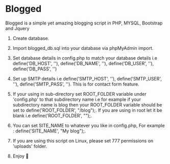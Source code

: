 # Blogged
Blogged is a simple yet amazing blogging script in PHP, MYSQL, Bootstrap and Jquery
1) Create database.

2) Import blogged_db.sql into your database via phpMyAdmin import.

3) Set database details in config.php to match your database details i.e define('DB_HOST', ''), define('DB_NAME', ''), define('DB_USER', ''), define('DB_PASS', '')

4) Set up SMTP details i.e define('SMTP_HOST', ''), define('SMTP_USER', ''), define('SMTP_PASS', ''). This is for contact form feature.

5) If your using in sub-directory set ROOT_FOLDER variable under 'config.php' to that subdirectory name i.e for example if your subdirectory name is blog then your ROOT_FOLDER variable should be set to define('ROOT_FOLDER', "/blog");. If you are using in root let it be blank i.e define('ROOT_FOLDER', "");.

6) You can set SITE_NAME to whatever you like in config.php, For example : define('SITE_NAME', "My blog");.

7) If you are using this script on Linux, please set 777 permissions on 'uploads' folder.

8) Enjoy 🚀  
